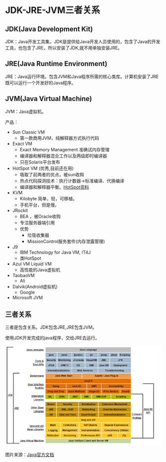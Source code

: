 # JDK-JRE-JVM三者关系

## JDK(Java Development Kit)
JDK：Java开发工具集。JDK是提供给Java开发人员使用的，包含了Java的开发工具，也包含了JRE，所以安装了JDK,就不用单独安装JRE。

## JRE(Java Runtime Environment)
JRE：Java运行环境。包含JVM和Java程序所需的核心类库。计算机安装了JRE既可以运行一个开发好的Java程序。

## JVM(Java Virtual Machine)
JVM：Java虚拟机。

产品：
- Sun Classic VM
  - 第一款商用JVM，纯解释器方式执行代码
- Exact VM
  - Exact Memory Management 准确试内存管理
  - 编译器和解释器混合工作以及两级即时编译器
  - 只在Solaris平台发布
- HotSpot VM (优秀,目前还在用)
  - 吸取了前两者的优点，被sun收购
  - 热点代码探测技术：执行计数器->标准编译、代换编译
  - 编译器和解释器平衡。[HotSpot资料](https://xiaomogui.iteye.com/blog/857821)
- KVM
  - Kilobyte 简单，轻，可移植。
  - 手机平台，但是慢。
- JRockit
  - BEA ，被Oracle收购
  - 专注服务器端引用
  - 优势
    - 垃圾收集器
    - MissionControl服务套件(内存泄露管理)
- J9
  - IBM Technology for Java VM, IT4J
  - 类HotSpot
- Azul VM Liquid VM
  - 高性能的Java虚拟机
- TaobaoVM
  - Ali
- Dalvik(Android虚拟机)
  - Google
- Microsoft JVM


## 三者关系
三者是包含关系。JDK包含JRE,JRE包含JVM。

使用JDK开发完成的java程序，交给JRE去运行。


![Java9架构](imgs/Java9-Conceptual-Diagram.png "Java9架构")


图片来源：[Java官方文档](https://docs.oracle.com/javase/8/docs/)